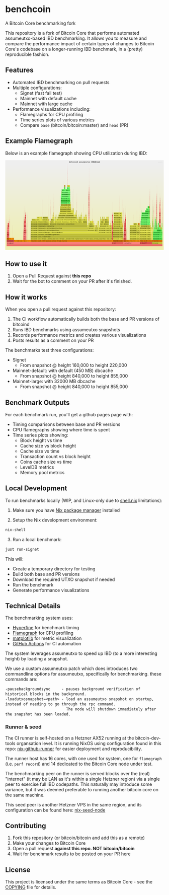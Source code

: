 # benchcoin

A Bitcoin Core benchmarking fork

This repository is a fork of Bitcoin Core that performs automated assumeutxo-based IBD benchmarking.
It allows you to measure and compare the performance impact of certain types of changes to Bitcoin Core's codebase on a longer-running IBD benchmark, in a (pretty) reproducible fashion.

## Features

- Automated IBD benchmarking on pull requests
- Multiple configurations:
  - Signet (fast fail test)
  - Mainnet with default cache
  - Mainnet with large cache
- Performance visualizations including:
  - Flamegraphs for CPU profiling
  - Time series plots of various metrics
  - Compare `base` (bitcoin/bitcoin:master) and `head` (PR)

## Example Flamegraph

Below is an example flamegraph showing CPU utilization during IBD:

![Example Flamegraph](doc/flamegraph.svg)

## How to use it

1. Open a Pull Request against **this repo**
2. Wait for the bot to comment on your PR after it's finished.

## How it works

When you open a pull request against this repository:

1. The CI workflow automatically builds both the base and PR versions of bitcoind
2. Runs IBD benchmarks using assumeutxo snapshots
3. Records performance metrics and creates various visualizations
4. Posts results as a comment on your PR

The benchmarks test three configurations:
- Signet
  - From snapshot @ height 160,000 to height 220,000
- Mainnet-default: with default (450 MB) dbcache
  - From snapshot @ height 840,000 to height 855,000
- Mainnet-large: with 32000 MB dbcache
  - From snapshot @ height 840,000 to height 855,000

## Benchmark Outputs

For each benchmark run, you'll get a github pages page with:

- Timing comparisons between base and PR versions
- CPU flamegraphs showing where time is spent
- Time series plots showing:
  - Block height vs time
  - Cache size vs block height
  - Cache size vs time
  - Transaction count vs block height
  - Coins cache size vs time
  - LevelDB metrics
  - Memory pool metrics

## Local Development

To run benchmarks locally (WIP, and Linux-only due to [shell.nix](shell.nix) limitations):

1. Make sure you have [Nix package manager](https://nixos.org/download/) installed

2. Setup the Nix development environment:
```bash
nix-shell
```

3. Run a local benchmark:
```bash
just run-signet
```

This will:
- Create a temporary directory for testing
- Build both base and PR versions
- Download the required UTXO snapshot if needed
- Run the benchmark
- Generate performance visualizations

## Technical Details

The benchmarking system uses:
- [Hyperfine](https://github.com/sharkdp/hyperfine) for benchmark timing
- [Flamegraph](https://github.com/willcl-ark/flamegraph) for CPU profiling
- [matplotlib](https://matplotlib.org/) for metric visualization
- [GitHub Actions](https://github.com/features/actions) for CI automation

The system leverages assumeutxo to speed up IBD (to a more interesting height) by loading a snapshot.

We use a custom assumeutxo patch which does introduces two commandline options for assumeutxo, specifically for
benchmarking. these commands are:

```
-pausebackgroundsync     - pauses background verification of historical blocks in the background.
-loadutxosnapshot=<path> - load an assumeutxo snapshot on startup, instead of needing to go through the rpc command.
                           The node will shutdown immediately after the snapshot has been loaded.
```

### Runner & seed

The CI runner is self-hosted on a Hetzner AX52 running at the bitcoin-dev-tools organsation level.
It is running NixOS using configuration found in this repo: [nix-github-runner](https://github.com/bitcoin-dev-tools/nix-github-runner) for easier deployment and reproducibility.

The runner host has 16 cores, with one used for system, one for `flamegraph` (i.e. `perf record`) and 14 dedicated to the Bitcoin Core node under test.

The benchmarking peer on the runner is served blocks over the (real) "internet" (it may be LAN as it's within a single Hetzner region) via a single peer to exercise full IBD codepaths. This naturally may introduce some variance, but it was deemed preferable to running another bitcoin core on the same machine.

This seed peer is another Hetzner VPS in the same region, and its configuration can be found here: [nix-seed-node](https://github.com/bitcoin-dev-tools/nix-seed-node)

## Contributing

1. Fork this repository (or bitcoin/bitcoin and add this as a remote)
2. Make your changes to Bitcoin Core
3. Open a pull request **against this repo. NOT bitcoin/bitcoin**
4. Wait for benchmark results to be posted on your PR here

## License

This project is licensed under the same terms as Bitcoin Core - see the [COPYING](COPYING) file for details.
